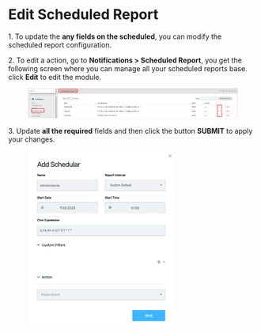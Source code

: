 # Edit Scheduled Report

1\.      To update the **any fields on the scheduled**, you can modify the scheduled report configuration.

2\.      To edit a action, go to **Notifications > Scheduled Report**, you get the following screen where you can manage all your scheduled reports base. click **Edit** to edit the module.&#x20;

<figure><img src="../../../.gitbook/assets/image (265).png" alt=""><figcaption></figcaption></figure>

3\.      Update **all the required** fields and then click the button **SUBMIT** to apply your changes.

<div align="left">

<figure><img src="../../../.gitbook/assets/image (266).png" alt="" width="297"><figcaption></figcaption></figure>

</div>
